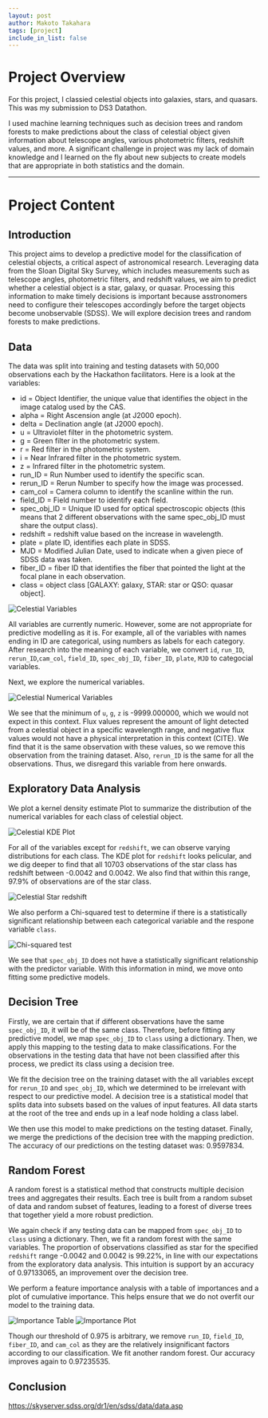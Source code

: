```yaml
---
layout: post
author: Makoto Takahara
tags: [project]
include_in_list: false
---
```


# Project Overview
For this project, I classied celestial objects into galaxies, stars, and quasars. This was my submission to DS3 Datathon. 

I used machine learning techniques such as decision trees and random forests to make predictions about the class of celestial object given information about telescope angles, various photometric filters, redshift values, and more. A significant challenge in project was my lack of domain knowledge and I learned on the fly about new subjects to create models that are appropriate in both statistics and the domain. 


---

# Project Content

## Introduction
This project aims to develop a predictive model for the classification of celestial objects, a critical aspect of astronomical research. Leveraging data from the Sloan Digital Sky Survey, which includes measurements such as telescope angles, photometric filters, and redshift values, we aim to predict whether a celestial object is a star, galaxy, or quasar. Processing this information to make timely decisions is important because asstronomers need to configure their telescopes accordingly before the target objects become unobservable (SDSS). We will explore decision trees and random forests to make predictions. 


## Data

The data was split into training and testing datasets with 50,000 observations each by the Hackathon facilitators. Here is a look at the variables:

 - id = Object Identifier, the unique value that identifies the object in the image catalog used by the CAS.
 - alpha = Right Ascension angle (at J2000 epoch).
 - delta = Declination angle (at J2000 epoch).
 - u = Ultraviolet filter in the photometric system.
 - g = Green filter in the photometric system.
 - r = Red filter in the photometric system.
 - i = Near Infrared filter in the photometric system.
 - z = Infrared filter in the photometric system.
 - run_ID = Run Number used to identify the specific scan.
 - rerun_ID = Rerun Number to specify how the image was processed.
 - cam_col = Camera column to identify the scanline within the run.
 - field_ID = Field number to identify each field.
 - spec_obj_ID = Unique ID used for optical spectroscopic objects (this means that 2 different observations with the same spec_obj_ID must share the output class).
 - redshift = redshift value based on the increase in wavelength.
 - plate = plate ID, identifies each plate in SDSS.
 - MJD = Modified Julian Date, used to indicate when a given piece of SDSS data was taken.
 - fiber_ID = fiber ID that identifies the fiber that pointed the light at the focal plane in each observation.
 - class = object class [GALAXY: galaxy, STAR: star or QSO: quasar object].

![Celestial Variables](/images/Screenshot-2024-01-21-at-00.05.09.png)

All variables are currently numeric. However, some are not appropriate for predictive modelling as it is. For example, all of the variables with names ending in ID are categorical, using numbers as labels for each category. After research into the meaning of each variable, we convert `id`, `run_ID`, `rerun_ID`,`cam_col`, `field_ID`, `spec_obj_ID`, `fiber_ID`, `plate`, `MJD` to categocial variables.

Next, we explore the numerical variables.

![Celestial Numerical Variables](/images/Screenshot-2024-01-21-at-00.16.47.png)

We see that the minimum of `u`, `g`, `z` is -9999.000000, which we would not expect in this context. Flux values represent the amount of light detected from a celestial object in a specific wavelength range, and negative flux values would not have a physical interpretation in this context (CITE). We find that it is the same observation with these values, so we remove this observation from the training dataset. Also, `rerun_ID` is the same for all the observations. Thus, we disregard this variable from here onwards. 


## Exploratory Data Analysis

We plot a kernel density estimate Plot to summarize the distribution of the numerical variables for each class of celestial object. 

![Celestial KDE Plot](/images/Screenshot-2024-01-21-at-00.37.37.png)

For all of the variables except for `redshift`, we can observe varying distributions for each class. The KDE plot for `redshift` looks pelicular, and we dig deeper to find that all 10703 observations of the star class has redshift between -0.0042 and 0.0042. We also find that within this range, 97.9% of observations are of the star class.

![Celestial Star redshift](/images/Screenshot-2024-01-21-at-00.48.50.png)

We also perform a Chi-squared test to determine if there is a statistically significant relationship between each categorical variable and the respone variable `class`.

![Chi-squared test](/images/Screenshot-2024-01-21-at-00.51.46.png)

We see that `spec_obj_ID` does not have a statistically significant relationship with the predictor variable. With this information in mind, we move onto fitting some predictive models. 

## Decision Tree

Firstly, we are certain that if different observations have the same `spec_obj_ID`, it will be of the same class. Therefore, before fitting any predictive model, we map `spec_obj_ID` to `class` using a dictionary. Then, we apply this mapping to the testing data to make classifications. For the observations in the testing data that have not been classified after this process, we predict its class using a decision tree. 

We fit the decision tree on the training dataset with the all variables except for `rerun_ID` and `spec_obj_ID`, which we determined to be irrelevant with respect to our predictive model. A decision tree is a statistical model that splits data into subsets based on the values of input features. All data starts at the root of the tree and ends up in a leaf node holding a class label. 

We then use this model to make predictions on the testing dataset. Finally, we merge the predictions of the decision tree with the mapping prediction. The accuracy of our predictions on the testing dataset was: 0.9597834.

## Random Forest

A random forest is a statistical method that constructs multiple decision trees and aggregates their results. Each tree is built from a random subset of data and random subset of features, leading to a forest of diverse trees that together yield a more robust prediction.

We again check if any testing data can be mapped from `spec_obj_ID` to `class` using a dictionary. Then, we fit a random forest with the same variables. The proportion of observations classified as star for the specified `redshift` range -0.0042 and 0.0042 is 99.22%, in line with our expectations from the exploratory data analysis. This intuition is support by an accuracy of 0.97133065, an improvement over the decision tree. 

We perform a feature importance analysis with a table of importances and a plot of cumulative importance. This helps ensure that we do not overfit our model to the training data. 

![Importance Table](/images/Screenshot-2024-01-21-at-01.33.44.png)
![Importance Plot](/images/Screenshot-2024-01-21-at-01.33.53.png)

Though our threshold of 0.975 is arbitrary, we remove `run_ID`, `field_ID`, `fiber_ID`, and `cam_col` as they are the relatively insignificant factors according to our classification. We fit another random forest. Our accuracy improves again to 0.97235535. 


## Conclusion




https://skyserver.sdss.org/dr1/en/sdss/data/data.asp
